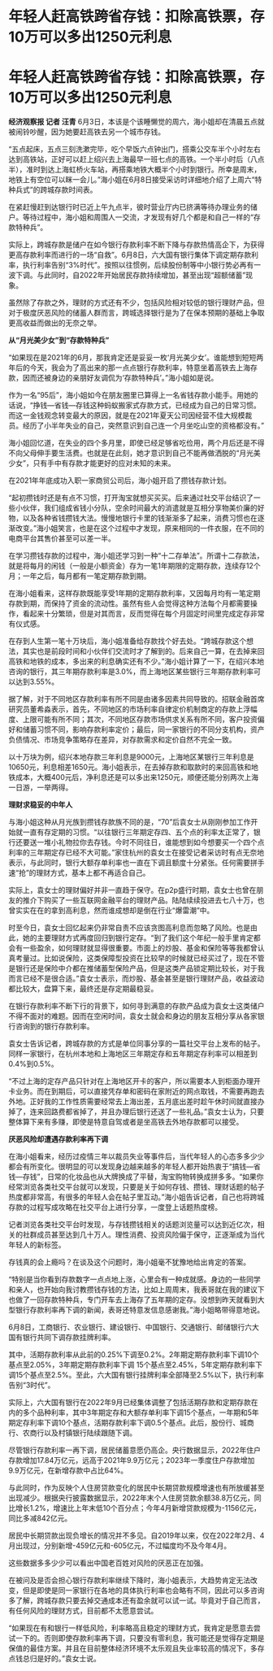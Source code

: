 # 年轻人赶高铁跨省存钱：扣除高铁票，存10万可以多出1250元利息

# 年轻人赶高铁跨省存钱：扣除高铁票，存10万可以多出1250元利息

**经济观察报 记者 汪青** 6月3日，本该是个该睡懒觉的周六，海小姐却在清晨五点就被闹铃吵醒，因为她要赶高铁去另一个城市存钱。

“五点起床，五点三刻洗漱完毕，吃个早饭六点钟出门，搭乘公交车半个小时左右达到高铁站，正好可以赶上绍兴去上海最早一班七点的高铁。一个半小时后（八点半），准时到达上海虹桥火车站，再搭乘地铁大概半个小时到银行。所幸是周末，地铁上有空位可以眯一会儿。”海小姐在6月8日接受采访时详细地介绍了上周六“特种兵式”的跨城存款时间表。

在紧赶慢赶到达银行时已近上午九点半，彼时营业厅内已挤满等待办理业务的储户。等待过程中，海小姐和周围人一交流，才发现有好几个都是和自己一样的“存款特种兵”。

实际上，跨城存款是储户在如今银行存款利率不断下降与存款热情高企下，为获得更高存款利率而进行的一场“自救”。6月8日，六大国有银行集体下调定期存款利率，执行利率告别“3%时代”。按照以往惯例，后续股份制等中小银行势必再有一波下调。与此同时，自2022年开始居民存款持续增加，甚至出现“超额储蓄”现象。

虽然除了存款之外，理财的方式还有不少，包括风险相对较低的银行理财产品，但对于极度厌恶风险的储蓄人群而言，跨城选择银行是为了在保本预期的基础上争取更高收益而做出的无奈之举。

**从“月光美少女”到“存款特种兵”**

“如果现在是2021年的6月，那我肯定还是妥妥一枚‘月光美少女’。谁能想到短短两年后的今天，我会为了高出来的那一点点银行存款利率，特意坐着高铁去上海存款，因而还被身边的亲朋好友调侃为‘存款特种兵’。”海小姐如是说。

作为一名“95后”，海小姐如今在朋友圈里已算得上一名省钱存款小能手。用她的话说，“挣钱—省钱—存钱这种蚂蚁搬家式存款方式，已经成为自己的日常习惯。而这一金钱观念转变最大的原因，就是在2021年夏天公司因经营不佳大规模裁员。经历了小半年失业的自己，突然意识到自己连一个月坐吃山空的资格都没有。”

海小姐回忆道，在失业的四个多月里，即使已经足够省吃俭用，两个月后还是不得不向父母伸手要生活费。也就是在此刻，她才意识到自己不能再做洒脱的“月光美少女”，只有手中有存款才能更好的应对未知的未来。

在2021年年底成功入职一家商贸公司后，海小姐开启了攒钱存款计划。

“起初攒钱时还是有点不习惯，打开淘宝就想买买买。后来通过社交平台结识了一些小伙伴，我们组成省钱小分队，空余时间最大的消遣就是互相分享物美价廉的好物，以及各种省钱攒钱大法。慢慢地银行卡里的钱渐渐多了起来，消费习惯也在逐渐改变。”海小姐笑言，也是在这个过程中才发现，原来相同的一件衣服，在不同的电商平台其售价甚至可以差一半。

在学习攒钱存款的过程中，海小姐还学习到一种“十二存单法”。所谓十二存款法，就是将每月的闲钱（一般是小额资金）存为一笔1年期限的定期存款，连续存12个月；一年之后，每月都有一笔定期存款到期。

在海小姐看来，这样存款既能享受1年期的定期存款利率，又因每月均有一笔定期存款到期，而保持了资金的流动性。虽然有些人会觉得这种方法每个月都需要操作，看起来十分繁琐，但是对其而言，反而觉得在每个月固定时间里完成定存非常有仪式感。

在存到人生第一笔十万块后，海小姐准备给存款找个好去处。“跨城存款这个想法，其实也是前段时间和小伙伴们交流时才了解到的。后来自己一算，在去掉来回高铁和地铁的成本，多出来的利息确实还有不少。”海小姐计算了一下，在绍兴本地咨询的银行，其三年期存款利率是3.0%，而上海地区某些银行三年期存款利率可以达到3.55%。

据了解，对于不同地区存款利率有所不同是由诸多因素共同导致的。招联金融首席研究员董希淼表示，首先，不同地区的市场利率自律定价机制商定的存款上浮幅度、上限可能有所不同；其次，不同地区存款市场供求关系有所不同，客户投资偏好和储蓄习惯不同，影响存款利率定价；最后，同一家银行的不同分支机构，资产负债情况、市场竞争策略存在差异，对存款需求和定价自然不完全一致。

以十万块为例，绍兴本地存款三年利息是9000元，上海地区某银行三年利息是10650元，利息相差1650元。海小姐表示，在去掉存款和取款时的来回高铁和地铁成本，大概400元后，净利息还是可以多出来1250元，顺便还能分别两次上海一日游，一举两得。

**理财求稳妥的中年人**

与海小姐这种从月光族到攒钱存款族不同的是，“70”后袁女士从刚刚参加工作开始就一直有存定期的习惯。“以往银行三年期定存四、五个点的利率太正常了，银行还要送一堆小礼物拉你去存钱。今时不同往日，谁能想到如今想要买一个四个点利率的三年期定存已经不大可能。”家住杭州的袁女士在接受记者采访时有点无奈地表示，与此同时，银行大额存单利率也一直在下调且额度十分紧张。任何需要拼手速“抢”的理财方式，基本上都不再适合自己。

实际上，袁女士的理财偏好并非一直趋于保守。在p2p盛行时期，袁女士也曾在朋友的推介下购买了一些互联网金融平台的理财产品。陆陆续续投进去七八十万，也曾实实在在的拿到高利息，然而谁成想却是倒在行业“爆雷潮”中。

时至今日，袁女士回忆起来仍非常自责不应该贪图高利息而忽略了风险。也是由此，她的主要理财方式再度回归到银行定存。“到了我们这个年纪一般手里肯定都会有一些盈余，如何理财就显得很重要。市面上的炒股、基金和保险等等我都曾认真考量过。比如说保险，这类保障型投资在比较早的时候就已经买过了，现在不管是银行还是保险中介都在推储蓄型保险产品，但是这类产品锁定期比较长，对于我而言已经不是很合适。”袁女士表示，而炒股、基金甚至是银行理财产品，收益波动都比较大，盘算下来，最终还是存定期最稳妥。

在银行存款利率不断下行的背景下，如何寻到满意的存款产品成为袁女士这类储户不得不面对的难题。因而在空闲时间，袁女士就会和身边的朋友互相分享从各家银行咨询到的银行存款利率。

袁女士告诉记者，跨城存款的方式是单位同事分享的一篇社交平台上发布的帖子。同样一家银行，在杭州本地和上海地区三年期定存和五年期定存利率可以相差到0.4%到0.5%。

“不过上海的定存产品只针对在上海地区开卡的客户，所以需要本人到柜面办理开卡业务。而在到期后，可以直接凭存单和密码在家附近的网点取钱，不需要再跑去外地。正好我的工作性质需要经常去上海出差，五月底出差时趁午休时间就直接办掉了，连来回路费都省掉了，并且办理后银行还送了一些礼品。”袁女士认为，只要整体算下来有多赚，即使是特意自驾或者是坐高铁去外地存款都可以接受。

**厌恶风险却遭遇存款利率再下调**

在海小姐看来，经历过疫情三年以裁员失业等事件后，当代年轻人的心态多多少少都会有所变化。很明显的可以发现身边越来越多的年轻人都开始热衷于“搞钱—省钱—存钱”，日常的化妆品也从大牌换成了平替，淘宝购物转换成拼多多。“如果你经常浏览各类社交平台就可以发现，只要是关于如何存钱、攒钱、理财话题的帖子热度都非常高，有很多的年轻人会在帖子里互动。”海小姐告诉记者，自己也将跨城存款的过程写成攻略在社交平台上进行分享，一度登上话题热度榜。

记者浏览各类社交平台时发现，与存钱攒钱相关的话题浏览量可以达到近亿次，相关的社群成员甚至达到几十万人。理性消费、投资风险偏于保守，正逐渐成为当代年轻人的新标签。

存钱真的会上瘾吗？在谈及这个问题时，海小姐毫不犹豫地给出肯定的答案。

“特别是当你看到存款数字一点点地上涨，心里会有一种成就感。身边的一些同学和亲人，也开始向我讨教攒钱存钱的方法，比如上周周末，我表哥就在我的建议下也做了一回存款特种兵，专门开车去上海存了五年期的定存。没想到昨天就看到大型银行存款利率再下调的新闻，表哥还特意发信息感谢我。”海小姐略带得意地说。

6月8日，工商银行、农业银行、建设银行、中国银行、交通银行、邮储银行六大国有银行共同下调存款挂牌利率。

其中，活期存款利率从此前的0.25%下调至0.2%。2年期定期存款利率下调10个基点至2.05%，3年期定期存款利率下调
15个基点至2.45%，5年定期存款利率下调15个基点至2.5%。至此，六大国有银行挂牌利率全部降至2.5%以下，执行利率告别“3时代”。

实际上，六大国有银行在2022年9月已经集体调整了包括活期存款和定期存款在内的多个品种利率，其中3年期定存和大额存单利率下调15个基点，一年期和5年期定存利率下调10个基点，活期存款利率下调0.5个基点。此后，股份行、城商行、农商行以及村镇银行陆续跟随下调。

尽管银行存款利率一再下调，居民储蓄意愿仍高企。央行数据显示，2022年住户存款增加17.84万亿元，远高于2021年9.9万亿元；2023年一季度住户存款增加9.9万亿元，在新增存款中占比64%。

与此同时，作为反映个人住房贷款变化的居民中长期贷款规模增速也有所放缓甚至出现减少。根据央行披露数据显示，2022年末个人住房贷款余额38.8万亿元，同比增长1.2%，增速比上年末低10个百分点；今年4月新增贷款规模为-1156亿元，同比多减842亿元。

居民中长期贷款出现负增长的情况并不多见。自2019年以来，仅在2022年2月、4月出现过，分别新增-459亿元和-605亿元，不过幅度均不及今年4月。

这些数据多多少少可以看出中国老百姓对风险的厌恶正在加强。

在被问及是否会担心银行存款利率继续下降时，海小姐表示，大趋势肯定无法改变，但是即使是同一家银行在各地的具体执行利率也会略有不同，因此可以多咨询多了解，跨城存款只要去掉交通成本还有盈余就可以试一试。毕竟对于自己而言，有任何风险的理财方式，目前都不太愿意尝试。

“如果现在有和银行一样低风险，利率略高且稳定的理财方式，我肯定是愿意去尝试一下的。否则即使存款利率再下调，只要没有零利息，我可能还是觉得存定期是保值的最佳方案。并且在目前整体经济环境不太乐观且失业率较高的情况下，多存点钱总归是好的。”袁女士说。

